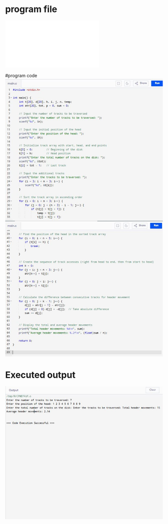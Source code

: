 # program file
![program file](Cscan_571.c)

#program code
![program code](Cscan_code1_571.JPG)
![program code](Cscan_code2_571.JPG)

# Executed output
![Executed output](Cscan_EO_571.JPG)

